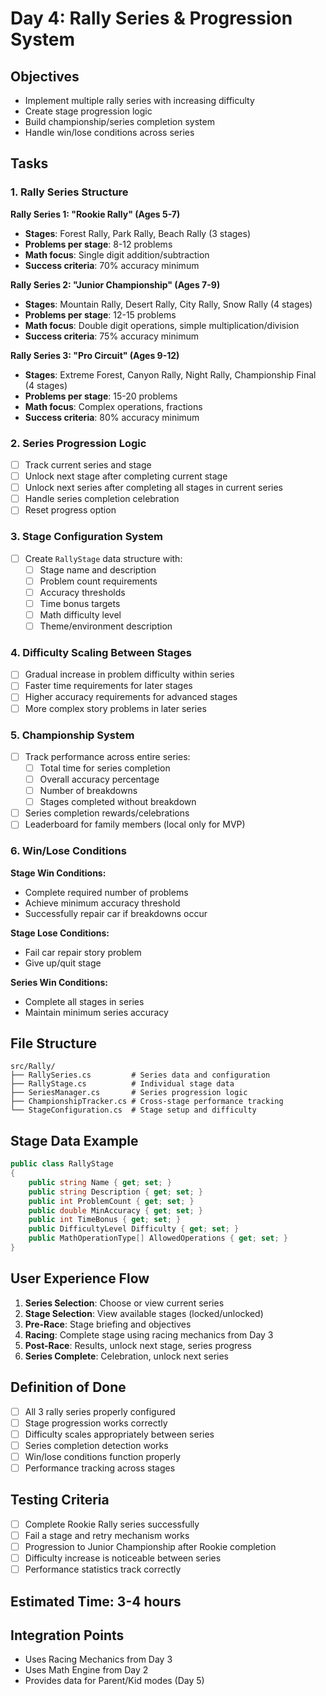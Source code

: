 # Day 4: Rally Series & Progression System

## Objectives
- Implement multiple rally series with increasing difficulty
- Create stage progression logic
- Build championship/series completion system
- Handle win/lose conditions across series

## Tasks

### 1. Rally Series Structure

**Rally Series 1: "Rookie Rally" (Ages 5-7)**
- **Stages**: Forest Rally, Park Rally, Beach Rally (3 stages)
- **Problems per stage**: 8-12 problems
- **Math focus**: Single digit addition/subtraction
- **Success criteria**: 70% accuracy minimum

**Rally Series 2: "Junior Championship" (Ages 7-9)** 
- **Stages**: Mountain Rally, Desert Rally, City Rally, Snow Rally (4 stages)
- **Problems per stage**: 12-15 problems  
- **Math focus**: Double digit operations, simple multiplication/division
- **Success criteria**: 75% accuracy minimum

**Rally Series 3: "Pro Circuit" (Ages 9-12)**
- **Stages**: Extreme Forest, Canyon Rally, Night Rally, Championship Final (4 stages)
- **Problems per stage**: 15-20 problems
- **Math focus**: Complex operations, fractions
- **Success criteria**: 80% accuracy minimum

### 2. Series Progression Logic
- [ ] Track current series and stage
- [ ] Unlock next stage after completing current stage
- [ ] Unlock next series after completing all stages in current series
- [ ] Handle series completion celebration
- [ ] Reset progress option

### 3. Stage Configuration System
- [ ] Create `RallyStage` data structure with:
  - [ ] Stage name and description
  - [ ] Problem count requirements
  - [ ] Accuracy thresholds
  - [ ] Time bonus targets
  - [ ] Math difficulty level
  - [ ] Theme/environment description

### 4. Difficulty Scaling Between Stages
- [ ] Gradual increase in problem difficulty within series
- [ ] Faster time requirements for later stages
- [ ] Higher accuracy requirements for advanced stages
- [ ] More complex story problems in later series

### 5. Championship System
- [ ] Track performance across entire series:
  - [ ] Total time for series completion
  - [ ] Overall accuracy percentage
  - [ ] Number of breakdowns
  - [ ] Stages completed without breakdown
- [ ] Series completion rewards/celebrations
- [ ] Leaderboard for family members (local only for MVP)

### 6. Win/Lose Conditions

**Stage Win Conditions:**
- Complete required number of problems
- Achieve minimum accuracy threshold
- Successfully repair car if breakdowns occur

**Stage Lose Conditions:**
- Fail car repair story problem
- Give up/quit stage

**Series Win Conditions:**
- Complete all stages in series
- Maintain minimum series accuracy

## File Structure
```
src/Rally/
├── RallySeries.cs         # Series data and configuration
├── RallyStage.cs          # Individual stage data
├── SeriesManager.cs       # Series progression logic
├── ChampionshipTracker.cs # Cross-stage performance tracking
└── StageConfiguration.cs  # Stage setup and difficulty
```

## Stage Data Example
```csharp
public class RallyStage 
{
    public string Name { get; set; }
    public string Description { get; set; }
    public int ProblemCount { get; set; }
    public double MinAccuracy { get; set; }
    public int TimeBonus { get; set; }
    public DifficultyLevel Difficulty { get; set; }
    public MathOperationType[] AllowedOperations { get; set; }
}
```

## User Experience Flow
1. **Series Selection**: Choose or view current series
2. **Stage Selection**: View available stages (locked/unlocked)
3. **Pre-Race**: Stage briefing and objectives
4. **Racing**: Complete stage using racing mechanics from Day 3
5. **Post-Race**: Results, unlock next stage, series progress
6. **Series Complete**: Celebration, unlock next series

## Definition of Done
- [ ] All 3 rally series properly configured
- [ ] Stage progression works correctly
- [ ] Difficulty scales appropriately between series
- [ ] Series completion detection works
- [ ] Win/lose conditions function properly
- [ ] Performance tracking across stages

## Testing Criteria
- [ ] Complete Rookie Rally series successfully
- [ ] Fail a stage and retry mechanism works
- [ ] Progression to Junior Championship after Rookie completion
- [ ] Difficulty increase is noticeable between series
- [ ] Performance statistics track correctly

## Estimated Time: 3-4 hours

## Integration Points
- Uses Racing Mechanics from Day 3
- Uses Math Engine from Day 2
- Provides data for Parent/Kid modes (Day 5)
